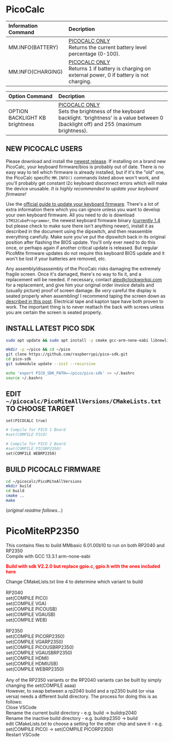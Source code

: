 # PicoCalc

Information Command | Decription
:--- | :---
MM.INFO(BATTERY) | <ins>PICOCALC ONLY</ins> <br/> Returns the current battery level percentage (0-100).
MM.INFO(CHARGING) | <ins>PICOCALC ONLY</ins> <br/> Returns 1 if battery is charging on external power, 0 if battery is not charging.

Option Command | Decription
:--- | :---
OPTION BACKLIGHT KB brightness | <ins>PICOCALC ONLY</ins> <br/> Sets the brightness of the keyboard backlight. 'brightness' is a value between 0 (backlight off) and 255 (maximum brightness).

NEW PICOCALC USERS
------------------
Please download and install the [newest release](https://github.com/madcock/PicoMiteAllVersions/releases).
If installing on a brand new PicoCalc, your keyboard firmware/bios is probably out of date. There is no easy way to tell which firmware is already installed, but if it's the "old" one, the PicoCalc specific ``MM.INFO()`` commands listed above won't work, and you'll probably get constant i2c keyboard disconnect errors which will make the device unusable. _It is highly recommended to update your keyboard firmware!_

Use the [official guide to update your keyboard firmware](https://github.com/clockworkpi/PicoCalc/wiki/Setting-Up-Arduino-Development-for-PicoCalc-keyboard). There's a lot of extra information there which you can ignore unless you want to develop your own keyboard firmware. All you need to do is download ``STM32CubeProgrammer``, the newest keyboard firmware binary ([currently 1.4](https://github.com/clockworkpi/PicoCalc/blob/master/Bin/PicoCalc_BIOS_v1.4.bin) but please check to make sure there isn't anything newer), install it as described in the document using the dipswitch, and then reassemble everything carefully. Make sure you've put the dipswitch back in its original position after flashing the BIOS update. You'll only ever need to do this once, or perhaps again if another critical update is released. But regular PicoMite firmware updates do not require this keyboard BIOS update and it won't be lost if your batteries are removed, etc.

Any assembly/disassembly of the PicoCalc risks damaging the extremely fragile screen. Once it's damaged, there's no way to fix it, and a replacement will be needed. if necessary, contact [alex@clockworkpi.com](mailto:alex@clockworkpi.com) for a replacement, and give him your original order invoice details and (usually picture) proof of screen damage. Be _very_ careful the display is seated properly when assembling! I recommend taping the screen down as [described in this post](https://forum.clockworkpi.com/t/before-replacing-the-pico-read-this-to-avoid-cracked-screen/16666/10). Electrical tape and kapton tape have both proven to work. The important thing is to never reattach the back with screws unless you are certain the screen is seated properly.

INSTALL LATEST PICO SDK
----------------
```bash
sudo apt update && sudo apt install -y cmake gcc-arm-none-eabi libnewlib-arm-none-eabi build-essential git

mkdir -p ~/pico && cd ~/pico
git clone https://github.com/raspberrypi/pico-sdk.git
cd pico-sdk
git submodule update --init --recursive

echo 'export PICO_SDK_PATH=~/pico/pico-sdk' >> ~/.bashrc
source ~/.bashrc
```

EDIT ``~/picocalc/PicoMiteAllVersions/CMakeLists.txt`` TO CHOOSE TARGET
-----------------------------------------------------------------------
```makefile
set(PICOCALC true)

# Compile for PICO 1 Board
#set(COMPILE PICO)

# Compile for PICO 2 Board
#set(COMPILE PICORP2350)
set(COMPILE WEBRP2350)
```

BUILD PICOCALC FIRMWARE
-----------------------
```bash
cd ~/picocalc/PicoMiteAllVersions
mkdir build
cd build
cmake ..
make
```

(_original readme follows..._)

# PicoMiteRP2350
This contains files to build MMbasic 6.01.00b10 to run on both RP2040 and RP2350<br>
Compile with GCC 13.3.1 arm-none-eabi<br>

<b style="color:red;"> Build with sdk V2.2.0 but replace gpio.c, gpio.h with the ones included here<br></b>

Change CMakeLists.txt line 4 to determine which variant to build<br>
<br>
RP2040<br>
set(COMPILE PICO)<br>
set(COMPILE VGA)<br>
set(COMPILE PICOUSB)<br>
set(COMPILE VGAUSB)<br>
set(COMPILE WEB)<br>
<br>
RP2350<br>
set(COMPILE PICORP2350)<br>
set(COMPILE VGARP2350)<br>
set(COMPILE PICOUSBRP2350)<br>
set(COMPILE VGAUSBRP2350)<br>
set(COMPILE HDMI)<br>
set(COMPILE HDMIUSB)<br>
set(COMPILE WEBRP2350)<br>
<br>
Any of the RP2350 variants or the RP2040 variants can be built by simply changing the set(COMPILE aaaa)<br>
However, to swap between a rp2040 build and a rp2350 build (or visa versa) needs a different build directory.
The process for doing this is as follows:<br>
Close VSCode<br>
Rename the current build directory - e.g. build -> buildrp2040<br>
Rename the inactive build directory - e.g. buildrp2350 -> build<br>
edit CMakeLists.txt to choose a setting for the other chip and save it - e.g.  set(COMPILE PICO) -> set(COMPILE PICORP2350)<br>
Restart VSCode<br>

